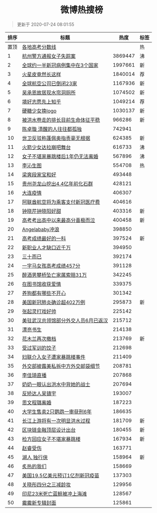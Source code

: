 <h1 align="center">微博热搜榜</h1>

> 更新于 2020-07-24 08:01:55

| 排序 | 标题                                                                                                                                                                                                                                          | 热度    | 标签 |
| ---- | --------------------------------------------------------------------------------------------------------------------------------------------------------------------------------------------------------------------------------------------- | ------- | ---- |
| 置顶 | [各地高考分数线](https://s.weibo.com/weibo?q=%23%E5%90%84%E5%9C%B0%E9%AB%98%E8%80%83%E5%88%86%E6%95%B0%E7%BA%BF%23&Refer=new_time)                                                                                                            |         | 热   |
| 1    | [杭州警方通报女子失踪案](https://s.weibo.com/weibo?q=%E6%9D%AD%E5%B7%9E%E8%AD%A6%E6%96%B9%E9%80%9A%E6%8A%A5%E5%A5%B3%E5%AD%90%E5%A4%B1%E8%B8%AA%E6%A1%88&Refer=top)                                                                           | 3869447 | 沸   |
| 2    | [全球约一半新冠病例集中在3个国家](https://s.weibo.com/weibo?q=%23%E5%85%A8%E7%90%83%E7%BA%A6%E4%B8%80%E5%8D%8A%E6%96%B0%E5%86%A0%E7%97%85%E4%BE%8B%E9%9B%86%E4%B8%AD%E5%9C%A83%E4%B8%AA%E5%9B%BD%E5%AE%B6%23&Refer=top)                       | 1997661 | 新   |
| 3    | [火星皮竟然长这样](https://s.weibo.comjavascript:void(0);)                                                                                                                                                                                    | 1840014 | 荐   |
| 4    | [全球航空公司已倒闭23家](https://s.weibo.com/weibo?q=%23%E5%85%A8%E7%90%83%E8%88%AA%E7%A9%BA%E5%85%AC%E5%8F%B8%E5%B7%B2%E5%80%92%E9%97%AD23%E5%AE%B6%23&Refer=top)                                                                            | 1167936 | 新   |
| 5    | [吴承恩故居现水帘洞厕所](https://s.weibo.com/weibo?q=%23%E5%90%B4%E6%89%BF%E6%81%A9%E6%95%85%E5%B1%85%E7%8E%B0%E6%B0%B4%E5%B8%98%E6%B4%9E%E5%8E%95%E6%89%80%23&Refer=top)                                                                     | 1074502 | 新   |
| 6    | [填好志愿先上知乎](https://s.weibo.comjavascript:void(0);)                                                                                                                                                                                    | 1049214 | 荐   |
| 7    | [硬糖少女换logo](https://s.weibo.com/weibo?q=%23%E7%A1%AC%E7%B3%96%E5%B0%91%E5%A5%B3%E6%8D%A2logo%23&Refer=top)                                                                                                                               | 1030137 | 新   |
| 8    | [被洪水卷走的排长目前生命体征平稳](https://s.weibo.com/weibo?q=%E8%A2%AB%E6%B4%AA%E6%B0%B4%E5%8D%B7%E8%B5%B0%E7%9A%84%E6%8E%92%E9%95%BF%E7%9B%AE%E5%89%8D%E7%94%9F%E5%91%BD%E4%BD%93%E5%BE%81%E5%B9%B3%E7%A8%B3&Refer=top)                    | 966286  | 新   |
| 9    | [陈卓璇 清醒的人往往都孤独](https://s.weibo.com/weibo?q=%E9%99%88%E5%8D%93%E7%92%87%20%E6%B8%85%E9%86%92%E7%9A%84%E4%BA%BA%E5%BE%80%E5%BE%80%E9%83%BD%E5%AD%A4%E7%8B%AC&Refer=top)                                                            | 742941  |      |
| 10   | [世卫反驳称蓬佩奥指责毫无根据](https://s.weibo.com/weibo?q=%E4%B8%96%E5%8D%AB%E5%8F%8D%E9%A9%B3%E7%A7%B0%E8%93%AC%E4%BD%A9%E5%A5%A5%E6%8C%87%E8%B4%A3%E6%AF%AB%E6%97%A0%E6%A0%B9%E6%8D%AE&Refer=top)                                          | 624385  | 新   |
| 11   | [火箭少女达拉崩吧舞台](https://s.weibo.com/weibo?q=%23%E7%81%AB%E7%AE%AD%E5%B0%91%E5%A5%B3%E8%BE%BE%E6%8B%89%E5%B4%A9%E5%90%A7%E8%88%9E%E5%8F%B0%23&Refer=top)                                                                                | 616733  | 沸   |
| 12   | [女子不堪家暴跳楼后1年仍无法离婚](https://s.weibo.com/weibo?q=%23%E5%A5%B3%E5%AD%90%E4%B8%8D%E5%A0%AA%E5%AE%B6%E6%9A%B4%E8%B7%B3%E6%A5%BC%E5%90%8E1%E5%B9%B4%E4%BB%8D%E6%97%A0%E6%B3%95%E7%A6%BB%E5%A9%9A%23&Refer=top)                       | 567896  | 沸   |
| 13   | [李沁生图](https://s.weibo.com/weibo?q=%23%E6%9D%8E%E6%B2%81%E7%94%9F%E5%9B%BE%23&Refer=top)                                                                                                                                                  | 554708  | 热   |
| 14   | [梁爽段家宝和好](https://s.weibo.com/weibo?q=%E6%A2%81%E7%88%BD%E6%AE%B5%E5%AE%B6%E5%AE%9D%E5%92%8C%E5%A5%BD&Refer=top)                                                                                                                       | 493448  |      |
| 15   | [贵州尧龙山挖出4.4亿年前化石群](https://s.weibo.com/weibo?q=%23%E8%B4%B5%E5%B7%9E%E5%B0%A7%E9%BE%99%E5%B1%B1%E6%8C%96%E5%87%BA4.4%E4%BA%BF%E5%B9%B4%E5%89%8D%E5%8C%96%E7%9F%B3%E7%BE%A4%23&Refer=top)                                         | 428121  |      |
| 16   | [大连疫情](https://s.weibo.com/weibo?q=%E5%A4%A7%E8%BF%9E%E7%96%AB%E6%83%85&Refer=top)                                                                                                                                                        | 406307  |      |
| 17   | [阿联酋航空将为乘客支付新冠医疗费](https://s.weibo.com/weibo?q=%E9%98%BF%E8%81%94%E9%85%8B%E8%88%AA%E7%A9%BA%E5%B0%86%E4%B8%BA%E4%B9%98%E5%AE%A2%E6%94%AF%E4%BB%98%E6%96%B0%E5%86%A0%E5%8C%BB%E7%96%97%E8%B4%B9&Refer=top)                    | 404616  |      |
| 18   | [钟晓芹钟晓阳好甜](https://s.weibo.com/weibo?q=%23%E9%92%9F%E6%99%93%E8%8A%B9%E9%92%9F%E6%99%93%E9%98%B3%E5%A5%BD%E7%94%9C%23&Refer=top)                                                                                                      | 403316  | 新   |
| 19   | [高考考出高中以来最高分喜极而泣](https://s.weibo.com/weibo?q=%E9%AB%98%E8%80%83%E8%80%83%E5%87%BA%E9%AB%98%E4%B8%AD%E4%BB%A5%E6%9D%A5%E6%9C%80%E9%AB%98%E5%88%86%E5%96%9C%E6%9E%81%E8%80%8C%E6%B3%A3&Refer=top)                               | 400458  | 新   |
| 20   | [Angelababy冲浪](https://s.weibo.com/weibo?q=%23Angelababy%E5%86%B2%E6%B5%AA%23&Refer=top)                                                                                                                                                    | 398850  |      |
| 21   | [高考成绩最好的一科](https://s.weibo.com/weibo?q=%23%E9%AB%98%E8%80%83%E6%88%90%E7%BB%A9%E6%9C%80%E5%A5%BD%E7%9A%84%E4%B8%80%E7%A7%91%23&Refer=top)                                                                                           | 397524  | 新   |
| 22   | [新职业人才缺口近千万](https://s.weibo.com/weibo?q=%E6%96%B0%E8%81%8C%E4%B8%9A%E4%BA%BA%E6%89%8D%E7%BC%BA%E5%8F%A3%E8%BF%91%E5%8D%83%E4%B8%87&Refer=top)                                                                                      | 394950  |      |
| 23   | [三十而已](https://s.weibo.com/weibo?q=%E4%B8%89%E5%8D%81%E8%80%8C%E5%B7%B2&Refer=top)                                                                                                                                                        | 392174  |      |
| 24   | [一字马女孩高考成绩457分](https://s.weibo.com/weibo?q=%23%E4%B8%80%E5%AD%97%E9%A9%AC%E5%A5%B3%E5%AD%A9%E9%AB%98%E8%80%83%E6%88%90%E7%BB%A9457%E5%88%86%23&Refer=top)                                                                          | 391128  |      |
| 25   | [醉酒男攀桥坠亡家属索赔31万](https://s.weibo.com/weibo?q=%E9%86%89%E9%85%92%E7%94%B7%E6%94%80%E6%A1%A5%E5%9D%A0%E4%BA%A1%E5%AE%B6%E5%B1%9E%E7%B4%A2%E8%B5%9431%E4%B8%87&Refer=top)                                                            | 342245  |      |
| 26   | [在图书馆收获爱情](https://s.weibo.com/weibo?q=%23%E5%9C%A8%E5%9B%BE%E4%B9%A6%E9%A6%86%E6%94%B6%E8%8E%B7%E7%88%B1%E6%83%85%23&Refer=top)                                                                                                      | 339375  |      |
| 27   | [养狗都有哪些不开心](https://s.weibo.com/weibo?q=%23%E5%85%BB%E7%8B%97%E9%83%BD%E6%9C%89%E5%93%AA%E4%BA%9B%E4%B8%8D%E5%BC%80%E5%BF%83%23&Refer=top)                                                                                           | 301342  |      |
| 28   | [美国新冠肺炎确诊超402万例](https://s.weibo.com/weibo?q=%E7%BE%8E%E5%9B%BD%E6%96%B0%E5%86%A0%E8%82%BA%E7%82%8E%E7%A1%AE%E8%AF%8A%E8%B6%85402%E4%B8%87%E4%BE%8B&Refer=top)                                                                     | 295873  | 新   |
| 29   | [张起灵打戏好帅](https://s.weibo.com/weibo?q=%23%E5%BC%A0%E8%B5%B7%E7%81%B5%E6%89%93%E6%88%8F%E5%A5%BD%E5%B8%85%23&Refer=top)                                                                                                                 | 225142  |      |
| 30   | [美驻武汉总领馆部分外交人员6月已返汉](https://s.weibo.com/weibo?q=%23%E7%BE%8E%E9%A9%BB%E6%AD%A6%E6%B1%89%E6%80%BB%E9%A2%86%E9%A6%86%E9%83%A8%E5%88%86%E5%A4%96%E4%BA%A4%E4%BA%BA%E5%91%986%E6%9C%88%E5%B7%B2%E8%BF%94%E6%B1%89%23&Refer=top) | 215712  |      |
| 31   | [漂亮书生](https://s.weibo.com/weibo?q=%E6%BC%82%E4%BA%AE%E4%B9%A6%E7%94%9F&Refer=top)                                                                                                                                                        | 214138  |      |
| 32   | [花木兰再次撤档](https://s.weibo.com/weibo?q=%E8%8A%B1%E6%9C%A8%E5%85%B0%E5%86%8D%E6%AC%A1%E6%92%A4%E6%A1%A3&Refer=top)                                                                                                                       | 213769  | 新   |
| 33   | [受过军训的饺子](https://s.weibo.com/weibo?q=%23%E5%8F%97%E8%BF%87%E5%86%9B%E8%AE%AD%E7%9A%84%E9%A5%BA%E5%AD%90%23&Refer=top)                                                                                                                 | 212698  |      |
| 34   | [妇联介入女子遭家暴跳楼事件](https://s.weibo.com/weibo?q=%23%E5%A6%87%E8%81%94%E4%BB%8B%E5%85%A5%E5%A5%B3%E5%AD%90%E9%81%AD%E5%AE%B6%E6%9A%B4%E8%B7%B3%E6%A5%BC%E4%BA%8B%E4%BB%B6%23&Refer=top)                                               | 211409  |      |
| 35   | [外交部披露美私拆中方外交邮袋细节](https://s.weibo.com/weibo?q=%E5%A4%96%E4%BA%A4%E9%83%A8%E6%8A%AB%E9%9C%B2%E7%BE%8E%E7%A7%81%E6%8B%86%E4%B8%AD%E6%96%B9%E5%A4%96%E4%BA%A4%E9%82%AE%E8%A2%8B%E7%BB%86%E8%8A%82&Refer=top)                    | 208781  |      |
| 36   | [李佳琦直播](https://s.weibo.com/weibo?q=%E6%9D%8E%E4%BD%B3%E7%90%A6%E7%9B%B4%E6%92%AD&Refer=top)                                                                                                                                             | 207868  |      |
| 37   | [奶奶一眼认出洪水中背她的战士](https://s.weibo.com/weibo?q=%E5%A5%B6%E5%A5%B6%E4%B8%80%E7%9C%BC%E8%AE%A4%E5%87%BA%E6%B4%AA%E6%B0%B4%E4%B8%AD%E8%83%8C%E5%A5%B9%E7%9A%84%E6%88%98%E5%A3%AB&Refer=top)                                          | 207694  |      |
| 38   | [反矫达人吴镇宇](https://s.weibo.com/weibo?q=%E5%8F%8D%E7%9F%AB%E8%BE%BE%E4%BA%BA%E5%90%B4%E9%95%87%E5%AE%87&Refer=top)                                                                                                                       | 193007  |      |
| 39   | [思文程璐离婚](https://s.weibo.com/weibo?q=%23%E6%80%9D%E6%96%87%E7%A8%8B%E7%92%90%E7%A6%BB%E5%A9%9A%23&Refer=top)                                                                                                                            | 187223  |      |
| 40   | [大学生售卖2只鹦鹉一审获刑6年](https://s.weibo.com/weibo?q=%23%E5%A4%A7%E5%AD%A6%E7%94%9F%E5%94%AE%E5%8D%962%E5%8F%AA%E9%B9%A6%E9%B9%89%E4%B8%80%E5%AE%A1%E8%8E%B7%E5%88%916%E5%B9%B4%23&Refer=top)                                           | 186635  |      |
| 41   | [长江上游将有一次明显洪水过程](https://s.weibo.com/weibo?q=%E9%95%BF%E6%B1%9F%E4%B8%8A%E6%B8%B8%E5%B0%86%E6%9C%89%E4%B8%80%E6%AC%A1%E6%98%8E%E6%98%BE%E6%B4%AA%E6%B0%B4%E8%BF%87%E7%A8%8B&Refer=top)                                          | 181709  | 新   |
| 42   | [区块链金融顶层设计出台](https://s.weibo.com/weibo?q=%E5%8C%BA%E5%9D%97%E9%93%BE%E9%87%91%E8%9E%8D%E9%A1%B6%E5%B1%82%E8%AE%BE%E8%AE%A1%E5%87%BA%E5%8F%B0&Refer=top)                                                                           | 180455  | 新   |
| 43   | [检方回应女子不堪家暴跳楼](https://s.weibo.com/weibo?q=%E6%A3%80%E6%96%B9%E5%9B%9E%E5%BA%94%E5%A5%B3%E5%AD%90%E4%B8%8D%E5%A0%AA%E5%AE%B6%E6%9A%B4%E8%B7%B3%E6%A5%BC&Refer=top)                                                                | 167934  | 新   |
| 44   | [赵睿受伤](https://s.weibo.com/weibo?q=%E8%B5%B5%E7%9D%BF%E5%8F%97%E4%BC%A4&Refer=top)                                                                                                                                                        | 163771  |      |
| 45   | [湖人 独行侠](https://s.weibo.com/weibo?q=%E6%B9%96%E4%BA%BA%20%E7%8B%AC%E8%A1%8C%E4%BE%A0&Refer=top)                                                                                                                                         | 158964  | 新   |
| 46   | [炙热的我们](https://s.weibo.com/weibo?q=%E7%82%99%E7%83%AD%E7%9A%84%E6%88%91%E4%BB%AC&Refer=top)                                                                                                                                             | 158669  |      |
| 47   | [美国19.5亿美元预订1亿剂新冠疫苗](https://s.weibo.com/weibo?q=%23%E7%BE%8E%E5%9B%BD19.5%E4%BA%BF%E7%BE%8E%E5%85%83%E9%A2%84%E8%AE%A21%E4%BA%BF%E5%89%82%E6%96%B0%E5%86%A0%E7%96%AB%E8%8B%97%23&Refer=top)                                     | 137303  |      |
| 48   | [关晓彤四分之三减龄妆](https://s.weibo.com/weibo?q=%23%E5%85%B3%E6%99%93%E5%BD%A4%E5%9B%9B%E5%88%86%E4%B9%8B%E4%B8%89%E5%87%8F%E9%BE%84%E5%A6%86%23&Refer=top)                                                                                | 129956  |      |
| 49   | [印尼23米死亡蓝鲸被冲上海滩](https://s.weibo.com/weibo?q=%E5%8D%B0%E5%B0%BC23%E7%B1%B3%E6%AD%BB%E4%BA%A1%E8%93%9D%E9%B2%B8%E8%A2%AB%E5%86%B2%E4%B8%8A%E6%B5%B7%E6%BB%A9&Refer=top)                                                            | 128567  |      |
| 50   | [霉霉新专辑封面](https://s.weibo.com/weibo?q=%23%E9%9C%89%E9%9C%89%E6%96%B0%E4%B8%93%E8%BE%91%E5%B0%81%E9%9D%A2%23&Refer=top)                                                                                                                 | 125861  |      |